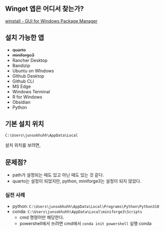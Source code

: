 ## Winget 앱은 어디서 찾는가? 

[winstall - GUI for Windows Package Manager](https://winstall.app/)

## 설치 가능한 앱 

- ~~quarto~~
- ~~miniforge3~~
- Rancher Desktop 
- Bandizip 
- Ubuntu on WIndows 
- GIthub Desktop 
- Github CLI
- MS Edge 
- Windows Terminal 
- R for Windows 
- Obsidian 
- Python 


## 기본 설치 위치 

`C:\Users\junsokhuhh\AppData\Local`

설치 위치를 보려면, 



## 문제점? 

- path가 설정되는 때도 있고 아닌 때도 있는 것 같다. 
- quarto는 설정이 되었지만, python, miniforge3는 설정이 되지 않았다. 

### 실전 사례 
- python: `C:\Users\junsokhuhh\AppData\Local\Programs\Python\Python310`
- conda: `C:\Users\junsokhuhh\AppData\Local\miniforge3\Scripts`
	-  cmd 명령어만 해당한다. 
	-  powershell에서 쓰려면 cmd에서 `conda init powershell` 실행 conda 


